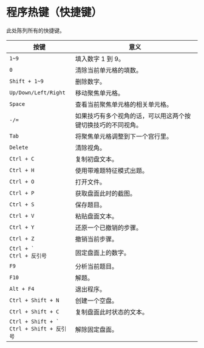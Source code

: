 ﻿# 程序热键（快捷键）
此处陈列所有的快捷键。

| 按键                                               | 意义                                                          |
| -------------------------------------------------- | ------------------------------------------------------------ |
| `1~9`                                              | 填入数字 1 到 9。                                             |
| `0`                                                | 清除当前单元格的填数。                                         |
| `Shift + 1~9`                                      | 删除数字。                                                    |
| `Up/Down/Left/Right`                               | 移动聚焦单元格。                                              |
| `Space`                                            | 查看当前聚焦单元格的相关单元格。                                |
| `-/=`                                              | 如果技巧有多个视角的话，可以用这两个按键切换技巧的不同视角。      |
| `Tab`                                              | 将聚焦单元格调整到下一个宫行里。                                |
| `Delete`                                           | 清除视角。                                                    |
| `Ctrl + C`                                         | 复制初盘文本。                                                |
| `Ctrl + H`                                         | 使用带难题特征模式出题。                                       |
| `Ctrl + O`                                         | 打开文件。                                                    |
| `Ctrl + P`                                         | 获取盘面此时的截图。                                           |
| `Ctrl + S`                                         | 保存题目。                                                    |
| `Ctrl + V`                                         | 粘贴盘面文本。                                                |
| `Ctrl + Y`                                         | 还原一个已撤销的步骤。                                         |
| `Ctrl + Z`                                         | 撤销当前步骤。                                                |
| ``Ctrl + ` ``<br />`Ctrl + 反引号`                 | 固定盘面上的数字。                                             |
| `F9`                                               | 分析当前题目。                                                |
| `F10`                                              | 解题。                                                       |
| `Alt + F4`                                         | 退出程序。                                                   |
| `Ctrl + Shift + N`                                 | 创建一个空盘。                                                |
| `Ctrl + Shift + C`                                 | 复制盘面此时状态的文本。                                       |
| ``Ctrl + Shift + ` ``<br />`Ctrl + Shift + 反引号` | 解除固定盘面。                                                |

